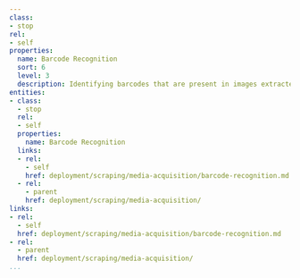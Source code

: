 ```yaml
---
class:
- stop
rel:
- self
properties:
  name: Barcode Recognition
  sort: 6
  level: 3
  description: Identifying barcodes that are present in images extracted from URLs.
entities:
- class:
  - stop
  rel:
  - self
  properties:
    name: Barcode Recognition
  links:
  - rel:
    - self
    href: deployment/scraping/media-acquisition/barcode-recognition.md
  - rel:
    - parent
    href: deployment/scraping/media-acquisition/
links:
- rel:
  - self
  href: deployment/scraping/media-acquisition/barcode-recognition.md
- rel:
  - parent
  href: deployment/scraping/media-acquisition/
...
```

